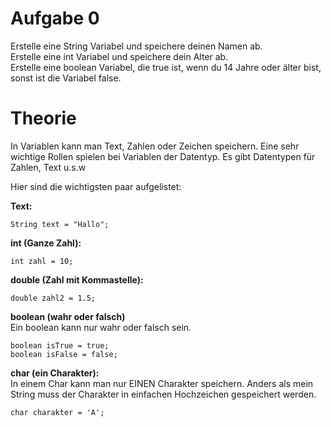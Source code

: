 <h1>Aufgabe 0</h1>
Erstelle eine String Variabel und speichere deinen Namen ab.</br>
Erstelle eine int Variabel und speichere dein Alter ab.</br>
Erstelle eine boolean Variabel, die true ist, wenn du 14 Jahre oder älter bist,
sonst ist die Variabel false.

<h1>Theorie</h1>
In Variablen kann man Text, Zahlen oder Zeichen speichern. 
Eine sehr wichtige Rollen spielen bei Variablen der Datentyp.
Es gibt Datentypen für Zahlen, Text u.s.w</br>

Hier sind die wichtigsten paar aufgelistet:

<b>Text:</b></br>
```
String text = "Hallo";
```

<b>int (Ganze Zahl):</b></br>
```
int zahl = 10;
```

<b>double (Zahl mit Kommastelle):</b></br>
```
double zahl2 = 1.5;
```

<b>boolean (wahr oder falsch)</b></br>
Ein boolean kann nur wahr oder falsch sein.

```
boolean isTrue = true;
boolean isFalse = false;
```

<b>char (ein Charakter):</b></br>
In einem Char kann man nur EINEN Charakter speichern. Anders als mein String muss der Charakter in einfachen Hochzeichen gespeichert werden.
```
char charakter = 'A';
```


